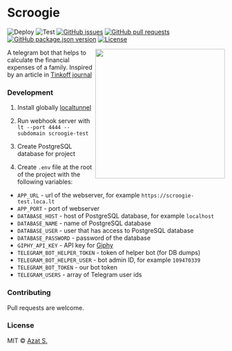 # Scroogie

![Deploy](https://github.com/azat-io/scroogie/workflows/Deploy/badge.svg)
![Test](https://github.com/azat-io/scroogie/workflows/Test/badge.svg)
[![GitHub issues](https://img.shields.io/github/issues/azat-io/scroogie?color=brightgreen)](https://github.com/azat-io/scroogie/issues)
[![GitHub pull requests](https://img.shields.io/github/issues-pr/azat-io/scroogie?color=brightgreen)](https://github.com/azat-io/scroogie/pulls)
[![GitHub package.json version](https://img.shields.io/github/package-json/v/azat-io/scroogie?color=brightgreen)](https://github.com/azat-io/scroogie/blob/master/package.json)
[![License](https://img.shields.io/github/license/azat-io/scroogie?color=brightgreen)](https://github.com/azat-io/scroogie/blob/master/license)

<img src="https://user-images.githubusercontent.com/5698350/99881668-17897680-2c2c-11eb-8e9e-c0215bbbb973.jpg" align="right" width="300px" height="300px">

A telegram bot that helps to calculate the financial expenses of a family. Inspired by an article in [Tinkoff journal](https://journal.tinkoff.ru/spreadsheet/)

### Development

1. Install globally [localtunnel](https://github.com/localtunnel/localtunnel)

2. Run webhook server with `lt --port 4444 --subdomain scroogie-test`

3. Create PostgreSQL database for project

4. Create `.env` file at the root of the project with the following variables:

- `APP_URL` - url of the webserver, for example `https://scroogie-test.loca.lt`
- `APP_PORT` - port of webserver
- `DATABASE_HOST` - host of PostgreSQL database, for example `localhost`
- `DATABASE_NAME` - name of PostgreSQL database
- `DATABASE_USER` - user that has access to PostgreSQL database
- `DATABASE_PASSWORD` - password of the database
- `GIPHY_API_KEY` - API key for [Giphy](https://developers.giphy.com/docs/api/)
- `TELEGRAM_BOT_HELPER_TOKEN` - token of helper bot (for DB dumps)
- `TELEGRAM_BOT_HELPER_USER` - bot admin ID, for example `109470339`
- `TELEGRAM_BOT_TOKEN` - our bot token
- `TELEGRAM_USERS` - array of Telegram user ids

### Contributing

Pull requests are welcome.

### License

MIT © [Azat S.](https://azat.io)
